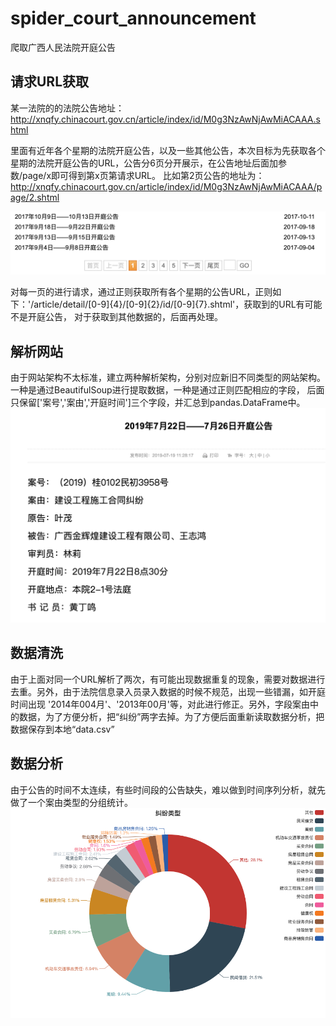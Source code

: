 # spider_court_announcement
爬取广西人民法院开庭公告

## 请求URL获取
某一法院的的法院公告地址：http://xnqfy.chinacourt.gov.cn/article/index/id/M0g3NzAwNjAwMiACAAA.shtml

里面有近年各个星期的法院开庭公告，以及一些其他公告，本次目标为先获取各个星期的法院开庭公告的URL，公告分6页分开展示，在公告地址后面加参数/page/x即可得到第x页第请求URL。
比如第2页公告的地址为：http://xnqfy.chinacourt.gov.cn/article/index/id/M0g3NzAwNjAwMiACAAA/page/2.shtml

![主页展示](https://github.com/Aplicity/spider_court_announcement/blob/master/iamges/%E4%B8%BB%E9%A1%B5%E6%98%BE%E7%A4%BA.png
)

对每一页的进行请求，通过正则获取所有各个星期的公告URL，正则如下：'/article/detail/[0-9]{4}/[0-9]{2}/id/[0-9]{7}.shtml'，获取到的URL有可能不是开庭公告，
对于获取到其他数据的，后面再处理。

## 解析网站
由于网站架构不太标准，建立两种解析架构，分别对应新旧不同类型的网站架构。一种是通过BeautifulSoup进行提取数据，一种是通过正则匹配相应的字段，
后面只保留['案号','案由','开庭时间']三个字段，并汇总到pandas.DataFrame中。
![公告显示](https://github.com/Aplicity/spider_court_announcement/blob/master/iamges/公告展示.png)

## 数据清洗
由于上面对同一个URL解析了两次，有可能出现数据重复的现象，需要对数据进行去重。另外，由于法院信息录入员录入数据的时候不规范，出现一些错漏，如开庭时间出现
'2014年004月'、'2013年00月'等，对此进行修正。另外，字段案由中的数据，为了方便分析，把“纠纷”两字去掉。为了方便后面重新读取数据分析，把数据保存到本地“data.csv”

## 数据分析
由于公告的时间不太连续，有些时间段的公告缺失，难以做到时间序列分析，就先做了一个案由类型的分组统计。
![案由类型](https://github.com/Aplicity/spider_court_announcement/blob/master/iamges/纠纷类型.png)


